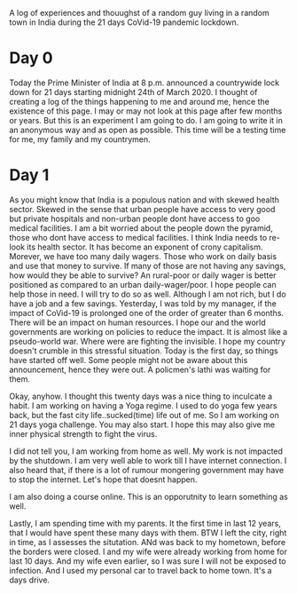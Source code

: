 A log of experiences and thouughst of a random guy living in a random town in India during the 21 days CoVid-19 pandemic lockdown.

# Day 0
Today the Prime Minister of India at 8 p.m. announced a countrywide lock down for 21 days starting midnight 24th of March 2020. I thought of creating a log of the things happening to me and around me, hence the existence of this page. I may or may not look at this page after few months or years. But this is an experiment I am going to do. I am going to write it in an anonymous way and as open as possible. This time will be a testing time for me, my family and my countrymen.

# Day 1
As you might know that India is a populous nation and with skewed health sector. Skewed in the sense that urban people have access to very good but private hospitals and non-urban people dont have access to goo medical facilities. I am a bit worried about the people down the pyramid, those who dont have access to medical facilities. I think India needs to re-look its health sector. It has become an exponent of crony capitalism. Morever, we have too many daily wagers. Those who work on daily basis and use that money to survive. If many of those are not having any savings, how would they be able to survive? An rural-poor or daily wager is better positioned as compared to an urban daily-wager/poor. I hope people can help those in need. I will try to do so as well. Although I am not rich, but I do have a job and a few savings. Yesterday, I was told by my manager, if the impact of CoVid-19 is prolonged one of the order of greater than 6 months. There will be an impact on human resources. I hope our and the world governments are working on policies to reduce the impact. It is almost like a pseudo-world war. Where were are fighting the invisible. I hope my country doesn't crumble in this stressful situation. Today is the first day, so things have started off well. Some people might not be aware about this announcement, hence they were out. A policmen's lathi was waiting for them.

Okay, anyhow. I thought this twenty days was a nice thing to inculcate a habit. I am working on having a Yoga regime. I used to do yoga few years back, but the fast city life..sucked(time) life out of me. So I am working on 21 days yoga challenge. You may also start. I hope this may also give me inner physical strength to fight the virus.

I did not tell you, I am working from home as well. My work is not impacted by the shutdown. I am very well able to work till I have internet connection. I also heard that, if there is a lot of rumour mongering government may have to stop the internet. Let's hope that doesnt happen.

I am also doing a course online. This is an opporutnity to learn something as well.

Lastly, I am spending time with my parents. It the first time in last 12 years, that I would have spent these many days with them. BTW I left the city, right in time, as I assesses the situtation. ANd was back to my hometown, before the borders were closed. I and my wife were already working from home for last 10 days. And my wife even earlier, so I was sure I will not be exposed to infection. And I used my personal car to travel back to home town. It's a days drive.



